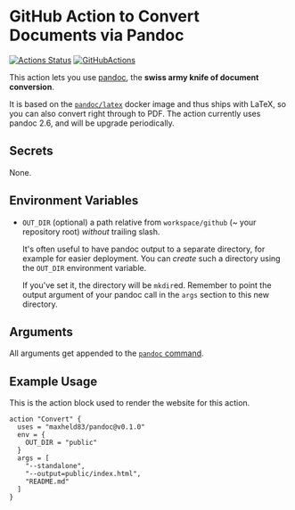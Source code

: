 # GitHub Action to Convert Documents via Pandoc

[![Actions Status](https://wdp9fww0r9.execute-api.us-west-2.amazonaws.com/production/badge/maxheld83/pandoc)](https://github.com/maxheld83/pandoc/actions)
[![GitHubActions](https://img.shields.io/badge/as%20seen%20on%20-GitHubActions-blue.svg)](https://github-actions.netlify.com/pandoc)

This action lets you use [pandoc](https://pandoc.org/), the **swiss army knife of document conversion**.

It is based on the [`pandoc/latex`](https://hub.docker.com/r/pandoc/latex/) docker image and thus ships with LaTeX, so you can also convert right through to PDF.
The action currently uses pandoc 2.6, and will be upgrade periodically. 


## Secrets

None.


## Environment Variables

- `OUT_DIR` (optional) a path relative from `workspace/github` (~ your repository root) *without* trailing slash.
  
  It's often useful to have pandoc output to a separate directory, for example for easier deployment.
  You can *create* such a directory using the `OUT_DIR` environment variable.
  
  If you've set it, the directory will be `mkdir`ed.
  Remember to point the output argument of your pandoc call in the `args` section to this new directory.


## Arguments

All arguments get appended to the [`pandoc` command](https://pandoc.org/MANUAL.html).


## Example Usage

This is the action block used to render the website for this action.

```
action "Convert" {
  uses = "maxheld83/pandoc@v0.1.0"
  env = {
    OUT_DIR = "public"
  }
  args = [
    "--standalone",
    "--output=public/index.html",
    "README.md"
  ]
}
```
